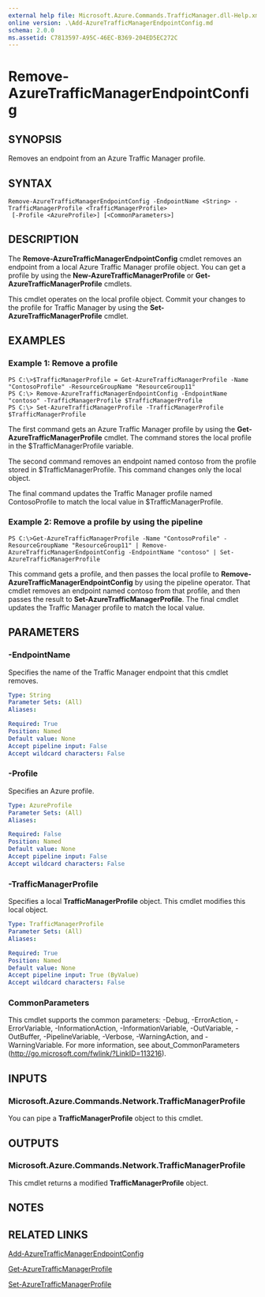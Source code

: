```yaml
---
external help file: Microsoft.Azure.Commands.TrafficManager.dll-Help.xml
online version: .\Add-AzureTrafficManagerEndpointConfig.md
schema: 2.0.0
ms.assetid: C7813597-A95C-46EC-B369-204ED5EC272C
---
```


# Remove-AzureTrafficManagerEndpointConfig

## SYNOPSIS
Removes an endpoint from an Azure Traffic Manager profile.

## SYNTAX

```
Remove-AzureTrafficManagerEndpointConfig -EndpointName <String> -TrafficManagerProfile <TrafficManagerProfile>
 [-Profile <AzureProfile>] [<CommonParameters>]
```

## DESCRIPTION
The **Remove-AzureTrafficManagerEndpointConfig** cmdlet removes an endpoint from a local Azure Traffic Manager profile object.
You can get a profile by using the **New-AzureTrafficManagerProfile** or **Get-AzureTrafficManagerProfile** cmdlets.

This cmdlet operates on the local profile object.
Commit your changes to the profile for Traffic Manager by using the **Set-AzureTrafficManagerProfile** cmdlet.

## EXAMPLES

### Example 1: Remove a profile
```
PS C:\>$TrafficManagerProfile = Get-AzureTrafficManagerProfile -Name "ContosoProfile" -ResourceGroupName "ResourceGroup11"
PS C:\> Remove-AzureTrafficManagerEndpointConfig -EndpointName "contoso" -TrafficManagerProfile $TrafficManagerProfile 
PS C:\> Set-AzureTrafficManagerProfile -TrafficManagerProfile $TrafficManagerProfile
```

The first command gets an Azure Traffic Manager profile by using the **Get-AzureTrafficManagerProfile** cmdlet.
The command stores the local profile in the $TrafficManagerProfile variable.

The second command removes an endpoint named contoso from the profile stored in $TrafficManagerProfile.
This command changes only the local object.

The final command updates the Traffic Manager profile named ContosoProfile to match the local value in $TrafficManagerProfile.

### Example 2: Remove a profile by using the pipeline
```
PS C:\>Get-AzureTrafficManagerProfile -Name "ContosoProfile" -ResourceGroupName "ResourceGroup11" | Remove-AzureTrafficManagerEndpointConfig -EndpointName "contoso" | Set-AzureTrafficManagerProfile
```

This command gets a profile, and then passes the local profile to **Remove-AzureTrafficManagerEndpointConfig** by using the pipeline operator.
That cmdlet removes an endpoint named contoso from that profile, and then passes the result to **Set-AzureTrafficManagerProfile**.
The final cmdlet updates the Traffic Manager profile to match the local value.

## PARAMETERS

### -EndpointName
Specifies the name of the Traffic Manager endpoint that this cmdlet removes.

```yaml
Type: String
Parameter Sets: (All)
Aliases: 

Required: True
Position: Named
Default value: None
Accept pipeline input: False
Accept wildcard characters: False
```

### -Profile
Specifies an Azure profile.

```yaml
Type: AzureProfile
Parameter Sets: (All)
Aliases: 

Required: False
Position: Named
Default value: None
Accept pipeline input: False
Accept wildcard characters: False
```

### -TrafficManagerProfile
Specifies a local **TrafficManagerProfile** object.
This cmdlet modifies this local object.

```yaml
Type: TrafficManagerProfile
Parameter Sets: (All)
Aliases: 

Required: True
Position: Named
Default value: None
Accept pipeline input: True (ByValue)
Accept wildcard characters: False
```

### CommonParameters
This cmdlet supports the common parameters: -Debug, -ErrorAction, -ErrorVariable, -InformationAction, -InformationVariable, -OutVariable, -OutBuffer, -PipelineVariable, -Verbose, -WarningAction, and -WarningVariable. For more information, see about_CommonParameters (http://go.microsoft.com/fwlink/?LinkID=113216).

## INPUTS

### Microsoft.Azure.Commands.Network.TrafficManagerProfile
You can pipe a **TrafficManagerProfile** object to this cmdlet.

## OUTPUTS

### Microsoft.Azure.Commands.Network.TrafficManagerProfile
This cmdlet returns a modified **TrafficManagerProfile** object.

## NOTES

## RELATED LINKS

[Add-AzureTrafficManagerEndpointConfig](./Add-AzureTrafficManagerEndpointConfig.md)

[Get-AzureTrafficManagerProfile](./Get-AzureTrafficManagerProfile.md)

[Set-AzureTrafficManagerProfile](./Set-AzureTrafficManagerProfile.md)


